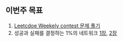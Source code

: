 ## 이번주 목표

1. [Leetcdoe Weekely contest 문제 풀기](https://github.com/I-am-interested-in-Javascript/2021-Algorithm/tree/main/week11)
2. 성공과 실패를 결정하는 1%의 네트워크 [1장](https://mytutorials.tistory.com/323), [2장](https://mytutorials.tistory.com/324)
